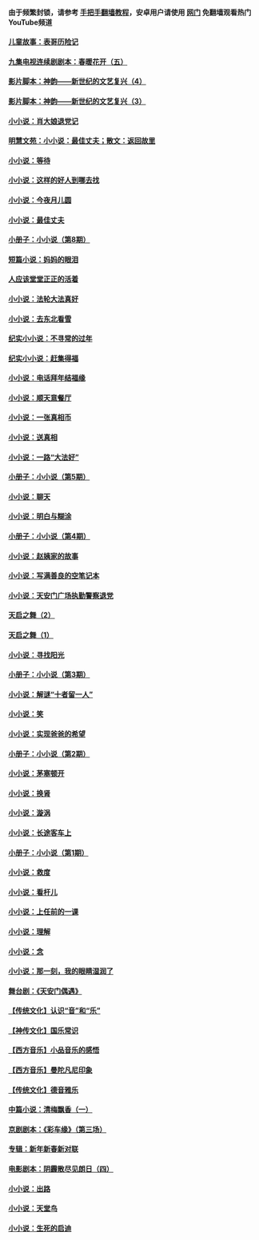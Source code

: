 #### 由于频繁封锁，请参考 [手把手翻墙教程](https://github.com/gfw-breaker/guides/wiki/)，安卓用户请使用 [网门](https://github.com/gfw-breaker/nogfw/blob/master/dl.md?t=05151700) 免翻墙观看热门YouTube频道 

#### [儿童故事：表哥历险记](../pages/328/383535.md?t=05151700) 

#### [九集电视连续剧剧本：春暖花开（五）](../pages/328/275919.md?t=05151700) 

#### [影片脚本：神韵——新世纪的文艺复兴（4）](../pages/328/266089.md?t=05151700) 

#### [影片脚本：神韵——新世纪的文艺复兴（3）](../pages/328/266087.md?t=05151700) 

#### [小小说：肖大娘退党记](../pages/328/239807.md?t=05151700) 

#### [明慧文苑：小小说：最佳丈夫；散文：返回故里](../pages/328/3439.md?t=05151700) 

#### [小小说：等待](../pages/328/223927.md?t=05151700) 

#### [小小说：这样的好人到哪去找](../pages/328/209396.md?t=05151700) 

#### [小小说：今夜月儿圆](../pages/328/193588.md?t=05151700) 

#### [小小说：最佳丈夫](../pages/328/190938.md?t=05151700) 

#### [小册子：小小说（第8期）](../pages/328/188202.md?t=05151700) 

#### [短篇小说：妈妈的眼泪](../pages/328/187712.md?t=05151700) 

#### [人应该堂堂正正的活着](../pages/328/182430.md?t=05151700) 

#### [小小说：法轮大法真好](../pages/328/174669.md?t=05151700) 

#### [小小说：去东北看雪](../pages/328/173882.md?t=05151700) 

#### [纪实小小说：不寻常的过年](../pages/328/173187.md?t=05151700) 

#### [纪实小小说：赶集得福](../pages/328/172652.md?t=05151700) 

#### [小小说：电话拜年结福缘](../pages/328/172533.md?t=05151700) 

#### [小小说：顺天意餐厅](../pages/328/170182.md?t=05151700) 

#### [小小说：一张真相币](../pages/328/169410.md?t=05151700) 

#### [小小说：送真相](../pages/328/166713.md?t=05151700) 

#### [小小说：一路“大法好”](../pages/328/162016.md?t=05151700) 

#### [小册子：小小说（第5期）](../pages/328/161131.md?t=05151700) 

#### [小小说：聊天](../pages/328/159640.md?t=05151700) 

#### [小小说：明白与糊涂](../pages/328/158101.md?t=05151700) 

#### [小册子：小小说（第4期）](../pages/328/158006.md?t=05151700) 

#### [小小说：赵姨家的故事](../pages/328/157843.md?t=05151700) 

#### [小小说：写满善良的空笔记本](../pages/328/157382.md?t=05151700) 

#### [小小说：天安门广场执勤警察退党](../pages/328/156982.md?t=05151700) 

#### [天启之舞（2）](../pages/328/153440.md?t=05151700) 

#### [天启之舞（1）](../pages/328/153439.md?t=05151700) 

#### [小小说：寻找阳光](../pages/328/153065.md?t=05151700) 

#### [小册子：小小说（第3期）](../pages/328/151715.md?t=05151700) 

#### [小小说：解谜“十者留一人”](../pages/328/148967.md?t=05151700) 

#### [小小说：笑](../pages/328/148905.md?t=05151700) 

#### [小小说：实现爸爸的希望](../pages/328/148096.md?t=05151700) 

#### [小册子：小小说（第2期）](../pages/328/147214.md?t=05151700) 

#### [小小说：茅塞顿开](../pages/328/147030.md?t=05151700) 

#### [小小说：换肾](../pages/328/146770.md?t=05151700) 

#### [小小说：漩涡](../pages/328/146683.md?t=05151700) 

#### [小小说：长途客车上](../pages/328/145076.md?t=05151700) 

#### [小册子：小小说（第1期）](../pages/328/143963.md?t=05151700) 

#### [小小说：救度](../pages/328/143927.md?t=05151700) 

#### [小小说：看杆儿](../pages/328/142137.md?t=05151700) 

#### [小小说：上任前的一课](../pages/328/140808.md?t=05151700) 

#### [小小说：理解](../pages/328/140476.md?t=05151700) 

#### [小小说：念](../pages/328/139513.md?t=05151700) 

#### [小小说：那一刻，我的眼睛湿润了](../pages/328/138476.md?t=05151700) 

#### [舞台剧：《天安门偶遇》](../pages/328/117155.md?t=05151700) 

#### [【传统文化】认识“音”和“乐”](../pages/328/108667.md?t=05151700) 

#### [【神传文化】国乐常识](../pages/328/104225.md?t=05151700) 

#### [【西方音乐】小品音乐的感悟](../pages/328/102924.md?t=05151700) 

#### [【西方音乐】曼陀凡尼印象](../pages/328/102922.md?t=05151700) 

#### [【传统文化】德音雅乐](../pages/328/102923.md?t=05151700) 

#### [中篇小说：清梅飘香（一）](../pages/328/101058.md?t=05151700) 

#### [京剧剧本：《彩车缘》（第三场）](../pages/328/96434.md?t=05151700) 

#### [专辑：新年新春新对联](../pages/328/94991.md?t=05151700) 

#### [电影剧本：阴霾散尽见朗日（四）](../pages/328/87081.md?t=05151700) 

#### [小小说：出路](../pages/328/84848.md?t=05151700) 

#### [小小说：天堂鸟](../pages/328/83084.md?t=05151700) 

#### [小小说：生死的启迪](../pages/328/70977.md?t=05151700) 

